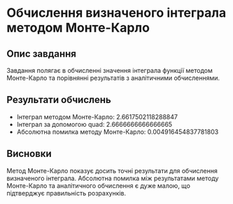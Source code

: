 # Обчислення визначеного інтеграла методом Монте-Карло

## Опис завдання
Завдання полягає в обчисленні значення інтеграла функції методом Монте-Карло та порівнянні результатів з аналітичними обчисленнями.

## Результати обчислень
- Інтеграл методом Монте-Карло: 2.6617502118288847
- Інтеграл за допомогою quad: 2.6666666666666665
- Абсолютна помилка методу Монте-Карло: 0.004916454837781803

## Висновки
Метод Монте-Карло показує досить точні результати для обчислення визначеного інтеграла. Абсолютна помилка між результатами методу Монте-Карло та аналітичного обчислення є дуже малою, що підтверджує правильність розрахунків.
